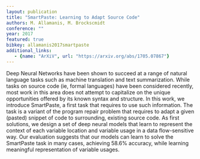 ```yaml
---
layout: publication
title: "SmartPaste: Learning to Adapt Source Code"
authors: M. Allamanis, M. Brockscmidt
conference: ""
year: 2017
featured: true
bibkey: allamanis2017smartpaste
additional_links:
   - {name: "ArXiV", url: "https://arxiv.org/abs/1705.07867"}
---
```

Deep Neural Networks have been shown to succeed at a range of natural
language tasks such as machine translation and text summarization.
While tasks on source code (ie, formal languages) have been considered
recently, most work in this area does not attempt to capitalize on the
unique opportunities offered by its known syntax and structure. In this
work, we introduce SmartPaste, a first task that requires to use such
information. The task is a variant of the program repair problem that
requires to adapt a given (pasted) snippet of code to surrounding,
existing source code. As first solutions, we design a set of deep
neural models that learn to represent the context of each variable
location and variable usage in a data flow-sensitive way. Our
evaluation suggests that our models can learn to solve the SmartPaste
task in many cases, achieving 58.6% accuracy, while learning meaningful
representation of variable usages. 
